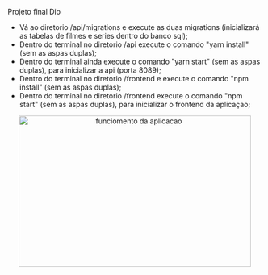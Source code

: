 Projeto final Dio 

- Vá ao diretorio /api/migrations e execute as duas migrations (inicializará as tabelas de filmes e series dentro do banco sql);
- Dentro do terminal no diretorio /api execute o comando "yarn install" (sem as aspas duplas);
- Dentro do terminal ainda execute o comando "yarn start" (sem as aspas duplas), para inicializar a api (porta 8089);
- Dentro do terminal no diretorio /frontend e execute o comando "npm install" (sem as aspas duplas);
- Dentro do terminal no diretorio /frontend execute o comando "npm start" (sem as aspas duplas), para inicializar o frontend da aplicaçao;

<p align="center">
  <img width="460" height="300" alt="funciomento da aplicacao" src="assets/readme/projeto-dio-netflix-final.gif"/>
</p>
